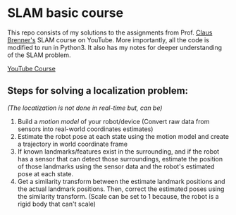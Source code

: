 # SLAM basic course
This repo consists of my solutions to the assignments from Prof. [Claus Brenner's](https://scholar.google.com/citations?user=VK5xKS4AAAAJ&hl=en) SLAM course on YouTube. 
More importantly, all the code is modified to run in Python3.
It also has my notes for deeper understanding of the SLAM problem.

[YouTube Course](https://www.youtube.com/watch?v=B2qzYCeT9oQ&list=PLpUPoM7Rgzi_7YWn14Va2FODh7LzADBSm)

## Steps for solving a localization problem:
*(The locatization is not done in real-time but, can be)*
1. Build a *motion model* of your robot/device (Convert raw data from sensors into real-world coordinates estimates)
2. Estimate the robot pose at each state using the motion model and create a trajectory in world coordinate frame
3. If known landmarks/features exist in the surrounding, and if the robot has a sensor that can detect those surroundings, estimate the position of those landmarks using the sensor data and the robot's estimated pose at each state.
4. Get a similarity transform between the estimate landmark positions and the actual landmark positions. Then, correct the estimated poses using the similarity transform. (Scale can be set to 1 because, the robot is a rigid body that can't scale)